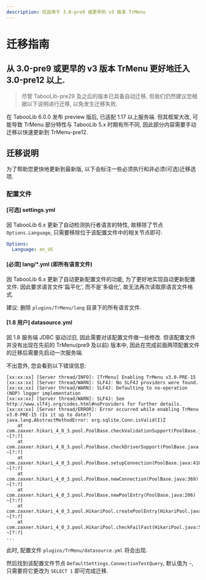 ```yaml
---
description: 仅适用于 3.0-pre9 或更早的 v3 版本 TrMenu
---
```


# 迁移指南

## 从 3.0-pre9 或更早的 v3 版本 TrMenu 更好地迁入 3.0-pre12 以上.
> 尽管 TabooLib-pre29 及之后的版本已具备自动迁移, 但我们仍然建议您根据以下说明进行迁移, 以免发生迁移失败.

在 TabooLib 6.0.0 发布 preview 版后, 已适配 1.17 以上服务端.
但其框架大改, 可能导致 TrMenu 部分特性与 TabooLib 5.x 时期有所不同,
因此部分内容需要手动迁移以快速更新到 TrMenu-pre12.

## 迁移说明
为了帮助您更快地更新到最新版, 以下会标注一些必须执行和非必须(可选)迁移选项.
### 配置文件
#### [可选] settings.yml
因 TabooLib 6.x 更新了自动检测执行者语言的特性, 故移除了节点 `Options.Language`,
只需要移除位于该配置文件中的相关节点即可:
```yaml
Options:
  Language: en_US
```
#### [必须] lang/*.yml (即所有语言文件)
因 TabooLib 6.x 更新了自动更新配置文件的功能, 为了更好地实现自动更新配置文件.
因此要求语言文件'扁平化', 而不是'多级化', 故无法再次读取原语言文件格式.

建议: 删除 `plugins/TrMenu/lang` 目录下的所有语言文件.
#### [1.8 用户] datasource.yml
因 1.8 服务端 JDBC 驱动过旧, 因此需要对该配置文件做一些修改.
但该配置文件并没有出现在先前的 TrMenu(pre9 及以前) 版本中, 因此在完成前面两项配置文件的迁移后需要先启动一次服务端.

不出意外, 您会看到以下错误信息:
```
[xx:xx:xx] [Server thread/INFO]: [TrMenu] Enabling TrMenu v3.0-PRE-15
[xx:xx:xx] [Server thread/WARN]: SLF4J: No SLF4J providers were found.
[xx:xx:xx] [Server thread/WARN]: SLF4J: Defaulting to no-operation (NOP) logger implementation
[xx:xx:xx] [Server thread/WARN]: SLF4J: See http://www.slf4j.org/codes.html#noProviders for further details.
[xx:xx:xx] [Server thread/ERROR]: Error occurred while enabling TrMenu v3.0-PRE-15 (Is it up to date?)
java.lang.AbstractMethodError: org.sqlite.Conn.isValid(I)Z
	at com.zaxxer.hikari_4_0_3.pool.PoolBase.checkValidationSupport(PoolBase.java:464) ~[?:?]
	at com.zaxxer.hikari_4_0_3.pool.PoolBase.checkDriverSupport(PoolBase.java:447) ~[?:?]
	at com.zaxxer.hikari_4_0_3.pool.PoolBase.setupConnection(PoolBase.java:416) ~[?:?]
	at com.zaxxer.hikari_4_0_3.pool.PoolBase.newConnection(PoolBase.java:369) ~[?:?]
	at com.zaxxer.hikari_4_0_3.pool.PoolBase.newPoolEntry(PoolBase.java:206) ~[?:?]
	at com.zaxxer.hikari_4_0_3.pool.HikariPool.createPoolEntry(HikariPool.java:476) ~[?:?]
	at com.zaxxer.hikari_4_0_3.pool.HikariPool.checkFailFast(HikariPool.java:561) ~[?:?]
...
```
此时, 配置文件 `plugins/TrMenu/datasource.yml` 将会出现.

然后找到该配置文件节点 `DefaultSettings.ConnectionTestQuery`, 默认值为 `~`, 只需要将它更改为 `SELECT 1` 即可完成迁移.
